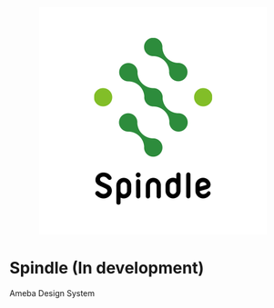 <p align="center">
  <img alt="Spindle" height="400" src="./docs/images/spindle-logo.png" width="400">
</p>

# Spindle (In development)

Ameba Design System
